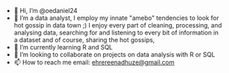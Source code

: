 - 👋 Hi, I’m @oedaniel24
- 👀 I’m a data analyst, I employ my innate "amebo" tendencies to look for hot gossip in data town ;) I enjoy every part of cleaning, processing, and analysing data, searching for and listening to every bit of information in a dataset and of course, sharing the hot gossips, 
- 🌱 I’m currently learning R and SQL
- 💞️ I’m looking to collaborate on projects on data analysis with R or SQL
- 📫 How to reach me email: ehrereenadhuze@gmail.com

<!---
oedaniel24/oedaniel24 is a ✨ special ✨ repository because its `README.md` (this file) appears on your GitHub profile.
You can click the Preview link to take a look at your changes.
--->
